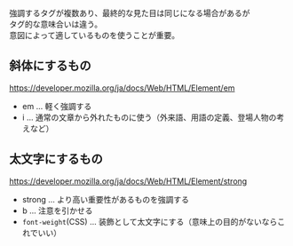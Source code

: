強調するタグが複数あり、最終的な見た目は同じになる場合があるが  
タグ的な意味合いは違う。  
意図によって適しているものを使うことが重要。

## 斜体にするもの
https://developer.mozilla.org/ja/docs/Web/HTML/Element/em  

* em ... 軽く強調する
* i ... 通常の文章から外れたものに使う（外来語、用語の定義、登場人物の考えなど）

## 太文字にするもの
https://developer.mozilla.org/ja/docs/Web/HTML/Element/strong

* strong ... より高い重要性があるものを強調する
* b ... 注意を引かせる
* `font-weight`(CSS) ... 装飾として太文字にする（意味上の目的がないならこれでいい）

